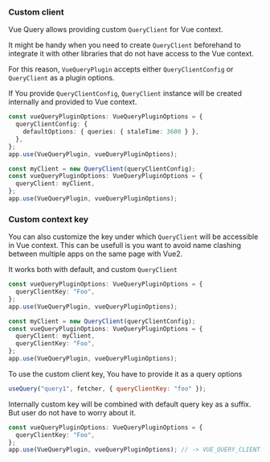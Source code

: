 ### Custom client

Vue Query allows providing custom `QueryClient` for Vue context.

It might be handy when you need to create `QueryClient` beforehand to integrate it with other libraries that do not have access to the Vue context.

For this reason, `VueQueryPlugin` accepts either `QueryClientConfig` or `QueryClient` as a plugin options.

If You provide `QueryClientConfig`, `QueryClient` instance will be created internally and provided to Vue context.

```ts
const vueQueryPluginOptions: VueQueryPluginOptions = {
  queryClientConfig: {
    defaultOptions: { queries: { staleTime: 3600 } },
  },
};
app.use(VueQueryPlugin, vueQueryPluginOptions);
```

```ts
const myClient = new QueryClient(queryClientConfig);
const vueQueryPluginOptions: VueQueryPluginOptions = {
  queryClient: myClient,
};
app.use(VueQueryPlugin, vueQueryPluginOptions);
```

### Custom context key

You can also customize the key under which `QueryClient` will be accessible in Vue context. This can be usefull is you want to avoid name clashing between multiple apps on the same page with Vue2.

It works both with default, and custom `QueryClient`

```ts
const vueQueryPluginOptions: VueQueryPluginOptions = {
  queryClientKey: "Foo",
};
app.use(VueQueryPlugin, vueQueryPluginOptions);
```

```ts
const myClient = new QueryClient(queryClientConfig);
const vueQueryPluginOptions: VueQueryPluginOptions = {
  queryClient: myClient,
  queryClientKey: "Foo",
};
app.use(VueQueryPlugin, vueQueryPluginOptions);
```

To use the custom client key, You have to provide it as a query options

```js
useQuery("query1", fetcher, { queryClientKey: "foo" });
```

Internally custom key will be combined with default query key as a suffix. But user do not have to worry about it.

```ts
const vueQueryPluginOptions: VueQueryPluginOptions = {
  queryClientKey: "Foo",
};
app.use(VueQueryPlugin, vueQueryPluginOptions); // -> VUE_QUERY_CLIENT:Foo
```
